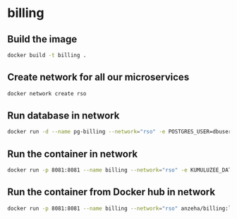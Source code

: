 # billing

## Build the image

```bash
docker build -t billing .
```

## Create network for all our microservices

```bash
docker network create rso
```

## Run database in network
```bash
docker run -d --name pg-billing --network="rso" -e POSTGRES_USER=dbuser -e POSTGRES_PASSWORD=postgres -e POSTGRES_DB=billing -p 5435:5432 postgres:13
```

## Run the container in network

```bash
docker run -p 8081:8081 --name billing --network="rso" -e KUMULUZEE_DATASOURCES0_CONNECTIONURL=jdbc:postgresql://pg-billing:5432/billing billing
```

## Run the container from Docker hub in network

```bash
docker run -p 8081:8081 --name billing --network="rso" anzeha/billing:latest
```